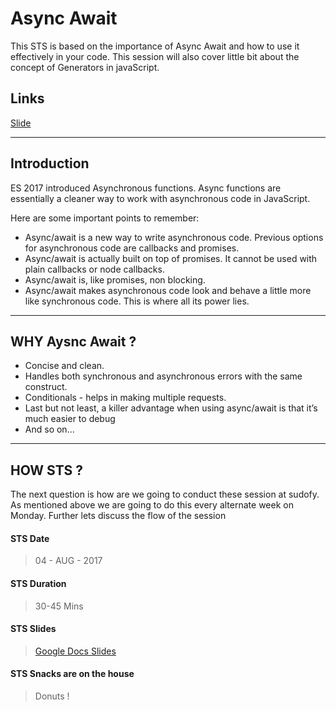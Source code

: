 # Async Await
This STS is based on the importance of Async Await and how to use it effectively in your code. This session will also cover little bit about the concept of Generators in javaScript.

## Links
[Slide](http://bit.ly/2Gm15gB)
___
## Introduction
ES 2017 introduced Asynchronous functions. Async functions are essentially a cleaner way to work with asynchronous code in JavaScript.

Here are some important points to remember:

* Async/await is a new way to write asynchronous code. Previous options for asynchronous code are callbacks and promises.
* Async/await is actually built on top of promises. It cannot be used with plain callbacks or node callbacks.
* Async/await is, like promises, non blocking.
* Async/await makes asynchronous code look and behave a little more like synchronous code. This is where all its power lies.

___

## WHY Aysnc Await ?

* Concise and clean.
* Handles both synchronous and asynchronous errors with the same construct.
* Conditionals - helps in making multiple requests.
* Last but not least, a killer advantage when using async/await is that it’s much easier to debug
* And so on...

___

## HOW STS ?

The next question is how are we going to conduct these session at sudofy. As mentioned above we are going to do this every alternate week on Monday. Further lets discuss the flow of the session 

#### STS Date
> 04 - AUG - 2017

#### STS Duration
> 30-45 Mins 


#### STS Slides
> [Google Docs Slides](https://www.google.com/slides/about/)

#### STS Snacks are on the house
> Donuts !
